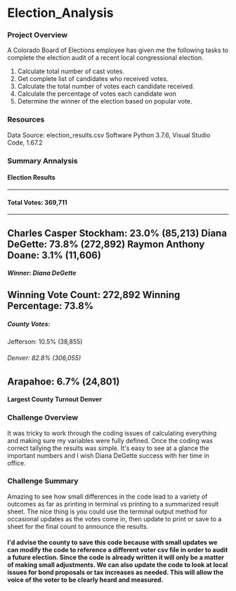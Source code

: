 # Election_Analysis

### Project Overview

A Colorado Board of Elections employee has given me the following tasks to complete the election audit of a recent local congressional election. 

1. Calculate total number of cast votes.
2. Get complete list of candidates who received votes.
3. Calculate the total number of votes each candidate received. 
4. Calculate the percentage of votes each candidate won
5. Determine the winner of the election based on popular vote. 

### Resources
Data Source: election_results.csv
Software Python 3.7.6, Visual Studio Code, 1.67.2

### Summary Annalysis 

#### Election Results
-------------------------
#### Total Votes: 369,711
-------------------------
Charles Casper Stockham: 23.0% (85,213)
Diana DeGette: 73.8% (272,892)
Raymon Anthony Doane: 3.1% (11,606)
-------------------------
##### Winner: Diana DeGette
Winning Vote Count: 272,892
Winning Percentage: 73.8%
-------------------------
##### County Votes:
Jefferson: 10.5% (38,855)
###### Denver: 82.8% (306,055)
Arapahoe: 6.7% (24,801)
-------------------------
#### Largest County Turnout Denver

### Challenge Overview
It was tricky to work through the coding issues of calculating everything and making sure my variables were fully defined. Once the coding was correct tallying the results was simple. It's easy to see at a glance the important numbers and I wish Diana DeGette success with her time in office. 

### Challenge Summary
Amazing to see how small differences in the code lead to a variety of outcomes as far as printing in terminal vs printing to a summarized result sheet. The nice thing is you could use the terminal output method for occasional updates as the votes come in, then update to print or save to a sheet for the final count to announce the results. 


#### I'd advise the county to save this code because with small updates we can modify the code to reference a different voter csv file in order to audit a future election. Since the code is already written it will only be a matter of making small adjustments. We can also update the code to look at local issues for bond proposals or tax increases as needed. This will allow the voice of the voter to be clearly heard and measured. 
